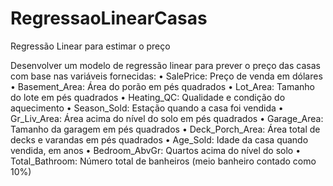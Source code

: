 # RegressaoLinearCasas
Regressão Linear para estimar o preço 

Desenvolver um modelo de regressão linear para prever o preço das casas com base nas variáveis fornecidas:
    • SalePrice: Preço de venda em dólares
    • Basement_Area: Área do porão em pés quadrados
    • Lot_Area: Tamanho do lote em pés quadrados
    • Heating_QC: Qualidade e condição do aquecimento
    • Season_Sold: Estação quando a casa foi vendida
    • Gr_Liv_Area: Área acima do nível do solo em pés quadrados
    • Garage_Area: Tamanho da garagem em pés quadrados
    • Deck_Porch_Area: Área total de decks e varandas em pés quadrados
    • Age_Sold: Idade da casa quando vendida, em anos
    • Bedroom_AbvGr: Quartos acima do nível do solo
    • Total_Bathroom: Número total de banheiros (meio banheiro contado como 10%)
